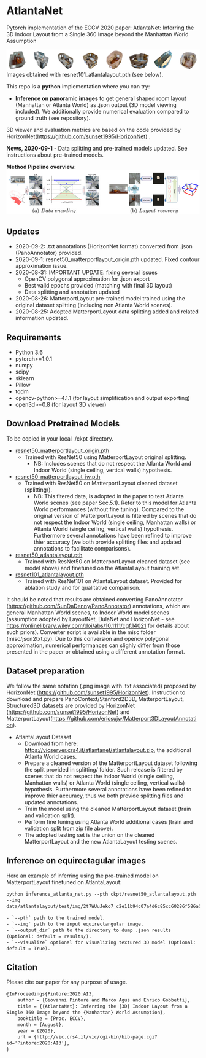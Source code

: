 # AtlantaNet
Pytorch implementation of the ECCV 2020 paper: AtlantaNet: Inferring the 3D Indoor Layout from a Single 360 Image beyond the Manhattan World Assumption

![](assets/teaser.jpg)
Images obtained with resnet101_atlantalayout.pth (see below).

This repo is a **python** implementation where you can try:
- **Inference on panoramic images** to get general shaped room layout (Manhattan or Atlanta World) as .json output (3D model viewing included).
We additionally provide numerical evaluation compared to ground truth (see repository).

3D viewer and evaluation metrics are based on the code provided by HorizonNet(https://github.com/sunset1995/HorizonNet) .

**News, 2020-09-1** - Data splitting and pre-trained models updated. See instructions about pre-trained models.

**Method Pipeline overview**:
![](assets/overview.jpg)

## Updates
* 2020-09-2: .txt annotations (HorizonNet format) converted from .json (PanoAnnotator) provided. 
* 2020-09-1: resnet50_matterportlayout_origin.pth updated. Fixed contour approximation issue.
* 2020-08-31: IMPORTANT UPDATE: fixing several issues
	- OpenCV polygonal approximation for .json export
	- Best valid epochs provided (matching with final 3D layout)
	- Data splitting and annotation updated
* 2020-08-26: MatterportLayout pre-trained model trained using the original dataset splitting (including non Atlanta World scenes).
* 2020-08-25: Adopted MatterportLayout data splitting added and related information updated.


## Requirements
- Python 3.6
- pytorch>=1.0.1
- numpy
- scipy
- sklearn
- Pillow
- tqdm
- opencv-python>=4.1.1 (for layout simplification and output exporting)
- open3d>=0.8 (for layout 3D viewer)

## Download Pretrained Models
To be copied in your local ./ckpt directory.
- [resnet50_matterportlayout_origin.pth](https://vicserver.crs4.it/atlantanet/resnet50_matterportlayout_origin.pth)
    - Trained with ResNet50 using MatterportLayout original splitting.  
	    - NB: Includes scenes that do not respect the Atlanta World and Indoor World (single ceiling, vertical walls) hypothesis.
- [resnet50_matterportlayout_iw.pth](https://vicserver.crs4.it/atlantanet/resnet50_matterportlayout_iw.pth)
    - Trained with ResNet50 on MatterportLayout cleaned dataset (splitting/). 
	    - NB: This fitered data, is adopted in the paper to test Atlanta World scenes (see paper Sec.5.1). 
		Refer to this model for Atlanta World performances (without fine tuning).
		Compared to the original version of MatterportLayout is filtered by scenes that do not respect the Indoor World (single ceiling, Manhattan walls) or Atlanta World (single ceiling, vertical walls) hypothesis.
		Furthermore several annotations have been refined to improve thier accuracy (we both provide splitting files and updated annotations to facilitate comparisons).
- [resnet50_atlantalayout.pth](https://vicserver.crs4.it/atlantanet/resnet50_atlantalayout.pth)
    - Trained with ResNet50 on MatterportLayout cleaned dataset (see model above) and finetuned on the AtlantaLayout training set.
- [resnet101_atlantalayout.pth](https://vicserver.crs4.it/atlantanet/resnet101_atlantalayout.pth)
    - Trained with ResNet101 on AtlantaLayout dataset. Provided for ablation study and for qualitative comparison.

It should be noted that results are obtained converting PanoAnnotator (https://github.com/SunDaDenny/PanoAnnotator) annotations, which are general Manhattan World scenes, to Indoor World model scenes (assumption adopted by LayoutNet, DulaNet and HorizonNet - see https://onlinelibrary.wiley.com/doi/abs/10.1111/cgf.14021 for details about such priors).
Converter script is available in the misc folder (misc/json2txt.py).
Due to this conversion and opencv polygonal approximation, numerical performances can slighly differ from those presented in the paper or obtained using a different annotation format.

## Dataset preparation
We follow the same notation (.png image with .txt associated) proposed by HorizonNet (https://github.com/sunset1995/HorizonNet).
Instruction to download and prepare PanoContext/Stanford2D3D, MatterportLayout, Structured3D datasets are provided by HorizonNet (https://github.com/sunset1995/HorizonNet) and MatterportLayout(https://github.com/ericsujw/Matterport3DLayoutAnnotation).

- AtlantaLayout Dataset
    - Download from here: https://vicserver.crs4.it/atlantanet/atlantalayout.zip, the additional Atlanta World cases.
	- Prepare a cleaned version of the MatterportLayout dataset following the split provided in splitting/ folder. Such release is filtered by scenes that do not respect the Indoor World (single ceiling, Manhattan walls) or Atlanta World (single ceiling, vertical walls) hypothesis. Furthermore several annotations have been refined to improve thier accuracy, thus we both provide splitting files and updated annotations.
	- Train the model using the cleaned MatterportLayout dataset (train and validation split).
	- Perform fine tuning using Atlanta World additional cases (train and validation split from zip file above).
	- The adopted testing set is the union on the cleaned MatterportLayout and the new AtlantaLayout testing scenes.
	
## Inference on equirectagular images	
Here an example of inferring using the pre-trained model on MatterportLayout finetuned on AtlantaLayout:
```
python inference_atlanta_net.py --pth ckpt/resnet50_atlantalayout.pth --img data/atlantalayout/test/img/2t7WUuJeko7_c2e11b94c07a4d6c85cc60286f586a02_equi.png
```    
    - `--pth` path to the trained model.
    - `--img` path to the input equirectangular image.
    - `--output_dir` path to the directory to dump .json results (Optional: default = results/).
    - `--visualize` optional for visualizing textured 3D model (Optional: default = True).

	
## Citation
Please cite our paper for any purpose of usage.
```
@InProceedings{Pintore:2020:AI3,
    author = {Giovanni Pintore and Marco Agus and Enrico Gobbetti},
    title = {{AtlantaNet}: Inferring the {3D} Indoor Layout from a Single 360 Image beyond the {Manhattan} World Assumption},
    booktitle = {Proc. ECCV},
    month = {August},
    year = {2020},
    url = {http://vic.crs4.it/vic/cgi-bin/bib-page.cgi?id='Pintore:2020:AI3'},
}
```




